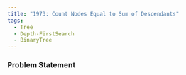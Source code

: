 ```yaml
---
title: "1973: Count Nodes Equal to Sum of Descendants"
tags:
  - Tree
  - Depth-FirstSearch
  - BinaryTree
---
```

### Problem Statement


